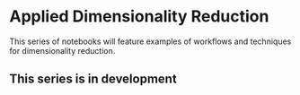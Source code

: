 # Applied Dimensionality Reduction
This series of notebooks will feature examples of workflows and techniques for dimensionality reduction.

## This series is in development